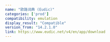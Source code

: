 ```yaml
---
name: "欧路词典 (Eudic)"
categories: ['prod']
compatibility: emulation
display_result: "Compatible"
version_from: "14.2.1.0"
link: https://www.eudic.net/v4/en/app/download
---
```

